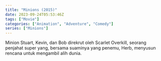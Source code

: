 ```yaml
---
title: "Minions (2015)"
date: 2023-09-24T05:53:46Z
tags: ["Movie"]
categories: ["Animation", "Adventure", "Comedy"]
series: ["Minions"]
---
```


Minion Stuart, Kevin, dan Bob direkrut oleh Scarlet Overkill, seorang penjahat super yang, bersama suaminya yang penemu, Herb, menyusun rencana untuk mengambil alih dunia.

  <mux-player stream-type="on-demand"
  src="https://kp3d-my.sharepoint.com/personal/ryoo_kp3d_onmicrosoft_com/_layouts/15/download.aspx?share=EfpeSiL0MYxEp-P9cOFVZKcBnjeEZ-jIhqeoOQMXrw4SZw" metadata-video-title="Minions (2015)" prefer-playback="mse" controls>
  </mux-player>
  
  
  <script src="https://cdn.jsdelivr.net/npm/@mux/mux-player"></script>
  
   <script id="EFg7iEj5bhzE6t00mUbuIggnSA3N5xeT00OoJeCrNYMtk" type="application/ld+json">
 {
  "@context": "https://schema.org/",
  "@type": "VideoObject",
  "name": "Minions",
  "contentUrl": "https://stream.mux.com/ArdZhzJPQWOQdL21c0000zuPPEpIniu5Dfc0000j02E00Zbxs.m3u8",
  "thumbnailUrl": "https://www.themoviedb.org/t/p/original/pZxmcsa3FX3kYLhJD5DLutsamNo.jpg?width=314&fit_mode=preserve&time=25",
  "uploadDate": "2023-09-24T05:53:46Z",
}

</script>